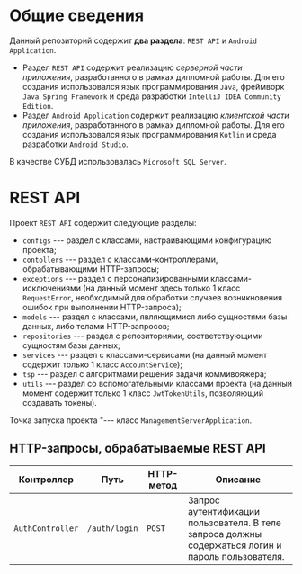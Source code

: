 # Общие сведения

Данный репозиторий содержит **два раздела**: `REST API` и `Android Application`. 
 - Раздел `REST API` содержит реализацию *серверной части приложения*, разработанного в рамках дипломной работы. Для его создания использовался язык программирования `Java`, фреймворк `Java Spring Framework` и среда разработки `IntelliJ IDEA Community Edition`.
 - Раздел `Android Application` содержит реализацию *клиентской части приложения*, разработанного в рамках дипломной работы. Для его создания использовался язык программирования `Kotlin` и среда разработки `Android Studio`.

В качестве СУБД использовалась `Microsoft SQL Server`.
 
# REST API

Проект `REST API` содержит следующие разделы:

 - `configs` --- раздел с классами, настраивающими конфигурацию проекта; 
 - `contollers` --- раздел с классами-контроллерами, обрабатывающими HTTP-запросы;
 - `exceptions` --- раздел с персонализированными классами-исключениями (на данный момент здесь только 1 класс `RequestError`, необходимый для обработки случаев возникновения ошибок при выполнении HTTP-запроса);
 - `models` --- раздел с классами, являющимися либо сущностями базы данных, либо телами HTTP-запросов;
 - `repositories` --- раздел с репозиториями, соответствующими сущностям базы данных;
 - `services` --- раздел с классами-сервисами (на данный момент содержит только 1 класс `AccountService`);
 - `tsp` --- раздел с алгоритмами решения задачи коммивояжера;
 - `utils` --- раздел со вспомогательными классами проекта (на данный момент содержит только 1 класс `JwtTokenUtils`, позволяющий создавать токены).

Точка запуска проекта "--- класс `ManagementServerApplication`.

## HTTP-запросы, обрабатываемые REST API

| Контроллер | Путь | HTTP-метод | Описание |
|--|--|--|--|
| `AuthController` | `/auth/login` | `POST` | Запрос аутентификации пользователя. В теле запроса должны содержаться логин и пароль пользователя. |
